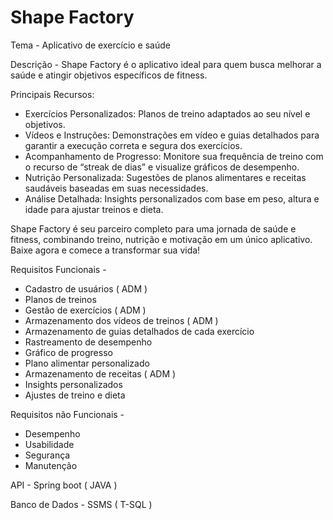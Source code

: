 # Shape Factory

Tema - Aplicativo de exercício e saúde

Descrição - Shape Factory é o aplicativo ideal para quem busca melhorar a saúde e atingir objetivos específicos de fitness.

Principais Recursos:

* Exercícios Personalizados: Planos de treino adaptados ao seu nível e objetivos.
* Vídeos e Instruções: Demonstrações em vídeo e guias detalhados para garantir a execução correta e segura dos exercícios.
* Acompanhamento de Progresso: Monitore sua frequência de treino com o recurso de “streak de dias” e visualize gráficos de desempenho.
* Nutrição Personalizada: Sugestões de planos alimentares e receitas saudáveis baseadas em suas necessidades.
* Análise Detalhada: Insights personalizados com base em peso, altura e idade para ajustar treinos e dieta.

Shape Factory é seu parceiro completo para uma jornada de saúde e fitness, combinando treino, nutrição e motivação em um único aplicativo. Baixe agora e comece a transformar sua vida!

Requisitos Funcionais - 
* Cadastro de usuários ( ADM )
* Planos de treinos
* Gestão de exercícios ( ADM )
* Armazenamento dos vídeos de treinos ( ADM )
* Armazenamento de guias detalhados de cada exercício
* Rastreamento de desempenho
* Gráfico de progresso
* Plano alimentar personalizado
* Armazenamento de receitas ( ADM )
* Insights personalizados
* Ajustes de treino e dieta

Requisitos não Funcionais -
* Desempenho
* Usabilidade
* Segurança
* Manutenção

API - Spring boot ( JAVA )

Banco de Dados - SSMS ( T-SQL )

